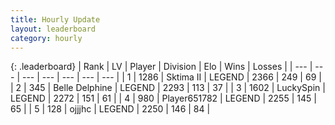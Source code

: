 ```yaml
---
title: Hourly Update
layout: leaderboard
category: hourly
---
```


{: .leaderboard}
| Rank | LV | Player | Division | Elo | Wins | Losses |
| --- | --- | --- | --- | --- | --- | --- |
| <span data-change="0">1</span> | 1286 | <span title="ID: 402846">Sktima II</span> | LEGEND | <span data-change="0">2366</span> | <span data-change="0">249</span> | <span data-change="0">69</span> |
| <span data-change="0">2</span> | 345 | <span title="ID: 725085">Belle Delphine</span> | LEGEND | <span data-change="0">2293</span> | <span data-change="0">113</span> | <span data-change="0">37</span> |
| <span data-change="0">3</span> | 1602 | <span title="ID: 498412">LuckySpin</span> | LEGEND | <span data-change="0">2272</span> | <span data-change="0">151</span> | <span data-change="0">61</span> |
| <span data-change="0">4</span> | 980 | <span title="ID: 651782">Player651782</span> | LEGEND | <span data-change="0">2255</span> | <span data-change="0">145</span> | <span data-change="0">65</span> |
| <span data-change="0">5</span> | 128 | <span title="ID: 555425">ojjjhc</span> | LEGEND | <span data-change="0">2250</span> | <span data-change="0">146</span> | <span data-change="0">84</span> |
